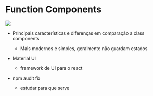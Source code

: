 # Function Components

![](https://images.ctfassets.net/zojzzdop0fzx/2e7CvQpALJLJk5mCzvXXdF/9786f3afb7e7d64b469ba20f04ddab8f/React_Hooks.jpg?w=500&q=50)

- Principais características e diferenças em comparação a class components

  - Mais modernos e simples, geralmente não guardam estados

- Material UI

  - framework de UI para o react

- npm audit fix
  - estudar para que serve
